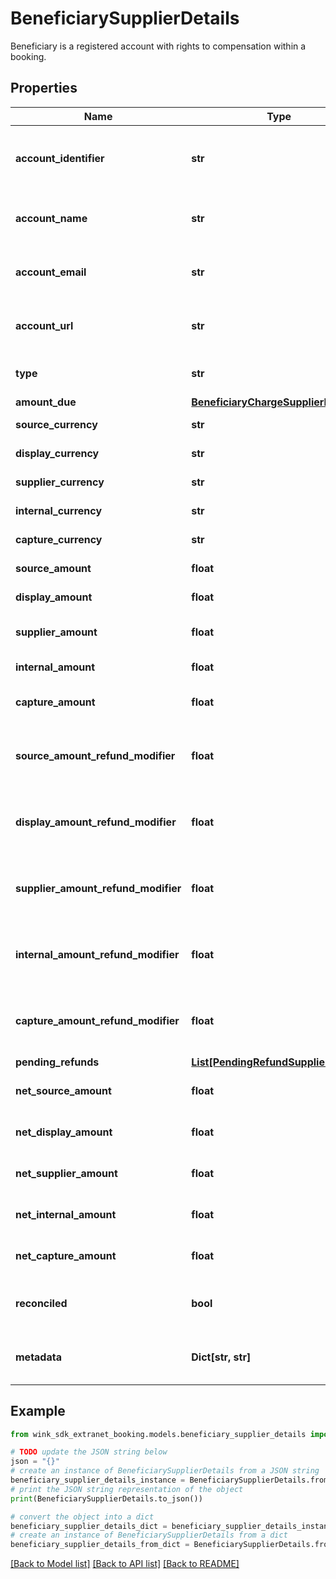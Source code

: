# BeneficiarySupplierDetails

Beneficiary is a registered account with rights to compensation within a booking.

## Properties

Name | Type | Description | Notes
------------ | ------------- | ------------- | -------------
**account_identifier** | **str** | accountIdentifier of beneficiary that can map to an account with us | 
**account_name** | **str** | accountName of beneficiary that can map to an account with us | 
**account_email** | **str** | accountEmail of beneficiary that can map to an account with us | 
**account_url** | **str** | accountUrl of beneficiary that can map to an account with us | [optional] 
**type** | **str** | The type of beneficiary payment. | 
**amount_due** | [**BeneficiaryChargeSupplierDetails**](BeneficiaryChargeSupplierDetails.md) |  | [optional] 
**source_currency** | **str** | The source currency | 
**display_currency** | **str** | The display currency | 
**supplier_currency** | **str** | The supplier currency | 
**internal_currency** | **str** | The internal currency | 
**capture_currency** | **str** | The capture currency | 
**source_amount** | **float** | Amount in source currency | 
**display_amount** | **float** | Amount in display currency | 
**supplier_amount** | **float** | Amount in supplier currency | 
**internal_amount** | **float** | Amount in internal currency | 
**capture_amount** | **float** | Amount in capture currency | 
**source_amount_refund_modifier** | **float** | The delta from the original source amount after a refund occurred | 
**display_amount_refund_modifier** | **float** | The delta from the original display amount after a refund occurred | 
**supplier_amount_refund_modifier** | **float** | The delta from the original supplier amount after a refund occurred | 
**internal_amount_refund_modifier** | **float** | The delta from the original internal amount after a refund occurred | 
**capture_amount_refund_modifier** | **float** | The delta from the original capture amount after a refund occurred | 
**pending_refunds** | [**List[PendingRefundSupplierDetails]**](PendingRefundSupplierDetails.md) |  | [optional] 
**net_source_amount** | **float** | Source amount minus source modifier. | 
**net_display_amount** | **float** | Display amount minus display modifier. | 
**net_supplier_amount** | **float** | Supplier amount minus supplier modifier. | 
**net_internal_amount** | **float** | Internal amount minus internal modifier. | 
**net_capture_amount** | **float** | Capture amount minus capture modifier. | 
**reconciled** | **bool** | Whether a funds transfer has occurred for this booking. | [optional] 
**metadata** | **Dict[str, str]** | Place to add more data related to the beneficiary. | [optional] 

## Example

```python
from wink_sdk_extranet_booking.models.beneficiary_supplier_details import BeneficiarySupplierDetails

# TODO update the JSON string below
json = "{}"
# create an instance of BeneficiarySupplierDetails from a JSON string
beneficiary_supplier_details_instance = BeneficiarySupplierDetails.from_json(json)
# print the JSON string representation of the object
print(BeneficiarySupplierDetails.to_json())

# convert the object into a dict
beneficiary_supplier_details_dict = beneficiary_supplier_details_instance.to_dict()
# create an instance of BeneficiarySupplierDetails from a dict
beneficiary_supplier_details_from_dict = BeneficiarySupplierDetails.from_dict(beneficiary_supplier_details_dict)
```
[[Back to Model list]](../README.md#documentation-for-models) [[Back to API list]](../README.md#documentation-for-api-endpoints) [[Back to README]](../README.md)


